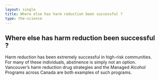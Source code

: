 ```yaml
---
layout: single
title: Where else has harm reduction been successful ?
type: the-science
---
```

## Where else has harm reduction been successful ?

Harm reduction has been extremely successful in high-risk communities. For many of these individuals, abstinence is simply not an option. Vancouver’s harm reduction drug strategies and the Managed Alcohol Programs across Canada are both examples of such programs.  